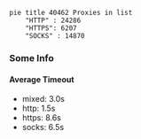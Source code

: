 
```mermaid
pie title 40462 Proxies in list
    "HTTP" : 24286
    "HTTPS": 6207
    "SOCKS" : 14870
```

### Some Info
#### Average Timeout

- mixed: 3.0s
- http: 1.5s
- https: 8.6s
- socks: 6.5s